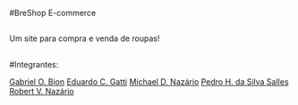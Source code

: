 #BreShop E-commerce
##

Um site para compra e venda de roupas!
##

#Integrantes:

[Gabriel O. Bion](https://github.com/bion23ouriquess)
[Eduardo C. Gatti](https://github.com/eduardgatti)
[Michael D. Nazário](https://github.com/michaelnazaio)
[Pedro H. da Silva Salles](https://github.com/pedroking2310)
[Robert V. Nazário](https://github.com/rvnaza)
